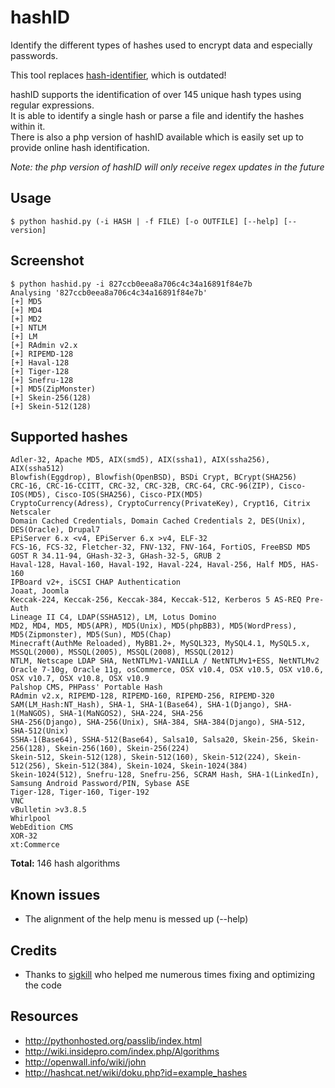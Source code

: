 hashID
======

Identify the different types of hashes used to encrypt data and especially passwords.

This tool replaces [hash-identifier](http://code.google.com/p/hash-identifier/), which is outdated!

hashID supports the identification of over 145 unique hash types using regular expressions.           
It is able to identify a single hash or parse a file and identify the hashes within it.    
There is also a php version of hashID available which is easily set up to provide online hash identification.    


_Note: the php version of hashID will only receive regex updates in the future_


Usage
------
```
$ python hashid.py (-i HASH | -f FILE) [-o OUTFILE] [--help] [--version]
```


Screenshot
------
```
$ python hashid.py -i 827ccb0eea8a706c4c34a16891f84e7b
Analysing '827ccb0eea8a706c4c34a16891f84e7b'
[+] MD5
[+] MD4
[+] MD2
[+] NTLM
[+] LM
[+] RAdmin v2.x
[+] RIPEMD-128
[+] Haval-128
[+] Tiger-128
[+] Snefru-128
[+] MD5(ZipMonster)
[+] Skein-256(128)
[+] Skein-512(128)
```

Supported hashes
------
```
Adler-32, Apache MD5, AIX(smd5), AIX(ssha1), AIX(ssha256), AIX(ssha512)
Blowfish(Eggdrop), Blowfish(OpenBSD), BSDi Crypt, BCrypt(SHA256)
CRC-16, CRC-16-CCITT, CRC-32, CRC-32B, CRC-64, CRC-96(ZIP), Cisco-IOS(MD5), Cisco-IOS(SHA256), Cisco-PIX(MD5)
CryptoCurrency(Adress), CryptoCurrency(PrivateKey), Crypt16, Citrix Netscaler
Domain Cached Credentials, Domain Cached Credentials 2, DES(Unix), DES(Oracle), Drupal7
EPiServer 6.x <v4, EPiServer 6.x >v4, ELF-32
FCS-16, FCS-32, Fletcher-32, FNV-132, FNV-164, FortiOS, FreeBSD MD5
GOST R 34.11-94, GHash-32-3, GHash-32-5, GRUB 2
Haval-128, Haval-160, Haval-192, Haval-224, Haval-256, Half MD5, HAS-160
IPBoard v2+, iSCSI CHAP Authentication
Joaat, Joomla
Keccak-224, Keccak-256, Keccak-384, Keccak-512, Kerberos 5 AS-REQ Pre-Auth
Lineage II C4, LDAP(SSHA512), LM, Lotus Domino
MD2, MD4, MD5, MD5(APR), MD5(Unix), MD5(phpBB3), MD5(WordPress), MD5(Zipmonster), MD5(Sun), MD5(Chap)
Minecraft(AuthMe Reloaded), MyBB1.2+, MySQL323, MySQL4.1, MySQL5.x, MSSQL(2000), MSSQL(2005), MSSQL(2008), MSSQL(2012)
NTLM, Netscape LDAP SHA, NetNTLMv1-VANILLA / NetNTLMv1+ESS, NetNTLMv2
Oracle 7-10g, Oracle 11g, osCommerce, OSX v10.4, OSX v10.5, OSX v10.6, OSX v10.7, OSX v10.8, OSX v10.9
Palshop CMS, PHPass' Portable Hash
RAdmin v2.x, RIPEMD-128, RIPEMD-160, RIPEMD-256, RIPEMD-320
SAM(LM_Hash:NT_Hash), SHA-1, SHA-1(Base64), SHA-1(Django), SHA-1(MaNGOS), SHA-1(MaNGOS2), SHA-224, SHA-256
SHA-256(Django), SHA-256(Unix), SHA-384, SHA-384(Django), SHA-512, SHA-512(Unix)
SSHA-1(Base64), SSHA-512(Base64), Salsa10, Salsa20, Skein-256, Skein-256(128), Skein-256(160), Skein-256(224)
Skein-512, Skein-512(128), Skein-512(160), Skein-512(224), Skein-512(256), Skein-512(384), Skein-1024, Skein-1024(384)
Skein-1024(512), Snefru-128, Snefru-256, SCRAM Hash, SHA-1(LinkedIn), Samsung Android Password/PIN, Sybase ASE
Tiger-128, Tiger-160, Tiger-192
VNC
vBulletin >v3.8.5
Whirlpool
WebEdition CMS
XOR-32
xt:Commerce
```
**Total:** 146 hash algorithms

Known issues
------
* The alignment of the help menu is messed up (--help)

Credits
------
* Thanks to [sigkill](https://github.com/sigkill-rcode) who helped me numerous times fixing and optimizing the code

Resources
------
* http://pythonhosted.org/passlib/index.html
* http://wiki.insidepro.com/index.php/Algorithms
* http://openwall.info/wiki/john
* http://hashcat.net/wiki/doku.php?id=example_hashes